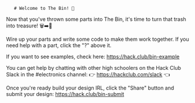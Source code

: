        # Welcome to The Bin! 🦝

Now that you've thrown some parts into The Bin, it's time to turn that trash into treasure! 🗑️➡️💎

Wire up your parts and write some code to make them work together. If you need
help with a part, click the "?" above it.

If you want to see examples, check here:
https://hack.club/bin-example

You can get help by chatting with other high schoolers on the Hack Club Slack in
the #electronics channel:
👉 https://hackclub.com/slack 👈

Once you're ready build your design IRL, click the "Share" button and submit
your design:
https://hack.club/bin-submit